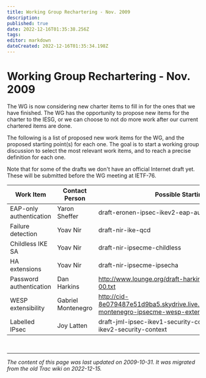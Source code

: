 ```yaml
---
title: Working Group Rechartering - Nov. 2009
description: 
published: true
date: 2022-12-16T01:35:38.256Z
tags: 
editor: markdown
dateCreated: 2022-12-16T01:35:34.198Z
---
```


# Working Group Rechartering - Nov. 2009
 The WG is now considering new charter items to fill in for the ones that we have finished. The WG has the opportunity to propose new items for the charter to the IESG, or we can choose to not do more work after our current chartered items are done.

The following is a list of proposed new work items for the WG, and the proposed starting point(s) for each one. The goal is to start a working group discussion to select the most relevant work items, and to reach a precise definition for each one.

Note that for some of the drafts we don't have an official Internet draft yet. These will be submitted before the WG meeting at IETF-76. 

| Work Item                 |  Contact Person      |  Possible Starting Point                                                                                          |
|---------------------------|----------------------|-------------------------------------------------------------------------------------------------------------------|
|  EAP-only authentication  |  Yaron Sheffer       |  draft-eronen-ipsec-ikev2-eap-auth                                                                                |
|  Failure detection        |  Yoav Nir            |  draft-nir-ike-qcd                                                                                                |
|  Childless IKE SA         |  Yoav Nir            |  draft-nir-ipsecme-childless                                                                                      |
|  HA extensions            |  Yoav Nir            |  draft-nir-ipsecme-ipsecha                                                                                        |
|  Password authentication  |  Dan Harkins         |  http://www.lounge.org/draft-harkins-ipsecme-spsk-auth-00.txt                                                     |
|  WESP extensibility       |  Gabriel Montenegro  |  http://cid-8e079487e51d9ba5.skydrive.live.com/self.aspx/Public/draft-montenegro-ipsecme-wesp-extensions-00.txt   |
|  Labelled IPsec           |  Joy Latten          |  draft-jml-ipsec-ikev1-security-context and draft-jml-ipsec-ikev2-security-context                                |


&nbsp;
&nbsp;
&nbsp;

---

*The content of this page was last updated on 2009-10-31. It was migrated from the old Trac wiki on 2022-12-15.*